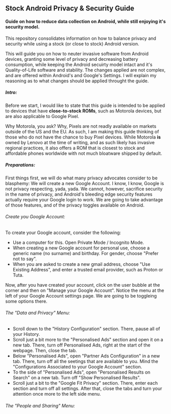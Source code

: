 ## Stock Android Privacy & Security Guide
#### Guide on how to reduce data collection on Android, while still enjoying it's security model.

This repository consolidates information on how to balance privacy and security while using a stock (or close to stock) Android version. 

This will guide you on how to neuter invasive software from Android devices, granting some level of privacy and decreasing battery consumption, while keeping the Android secuirty model intact and it's Quality-of-Life software and stability. The changes applied are not complex, and are offered within Android's and Google's Settings. I will explain my reasoning as to what changes should be applied throught the guide.

##### Intro:
Before we start, I would like to state that this guide is intended to be applied to devices that have **close-to-stock ROMs**, such as Motorola devices, but are also applicable to Google Pixel.

Why Motorola, you ask? Why, Pixels are not readly available on markets outside of the US and the EU. As such, I am making this guide thinking of those who do not have the chance to buy Pixel devices. While Motorola **is** owned by Lenovo at the time of writing, and as such likely has invasive regional practices, it also offers a ROM that is closest to stock and affordable phones worldwide with not much bloatware shipped by default.

##### Preparations:
First things first, we will do what many privacy advocates consider to be blasphemy: We will create a new Google Account. I know, I know, Google is not privacy respecting, yada, yada. We cannot, however, sacrifice security in the name of privacy, and Android's bleeding edge security features actually require your Google login to work. We are going to take advantage of those features, and of the privacy toggles available on Android.

###### Create you Google Account:

To create your Google account, consider the following:
- Use a computer for this. Open Private Mode / Incognito Mode.
- When creating a new Google account for personal use, choose a generic name (no surname) and birthday. For gender, choose "Prefer not to say".
- When you are asked to create a new gmail address, choose "Use Existing Address", and enter a trusted email provider, such as Proton or Tuta.

Now, after you have created your account, click on the user bubble at the corner and then on "Manage your Google Account". Notice the menu at the left of your Google Account settings page. We are going to be toggleing some options there.

###### The "Data and Privacy" Menu:

- Scroll down to the "History Configuration" section. There, pause all of your History.
- Scroll just a bit more to the "Personalised Ads" section and open it on a new tab. There, turn off Personalised Ads, right at the start of the webpage. Then, close the tab.
- Below "Personalised Ads", open "Partner Ads Configuration" in a new tab. There, turn off all the seetings that are available to you. Mind the "Configurations Associated to your Google Account" section.
- To the side of "Personalised Ads", open "Personalised Results on Search" on a new tab. Turn off "Show Personalised Results".
- Scroll just a bit to the "Google Fit Privacy" section. There, enter each section and turn off all settings. After that, close the tabs and turn your attention once more to the left side menu.

###### The "People and Sharing" Menu:


